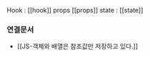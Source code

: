---
---


Hook : [[hook]]
props [[props]]
state : [[state]]




### 연결문서
- [[JS-객체와 배열은 참조값만 저장하고 있다.]]



